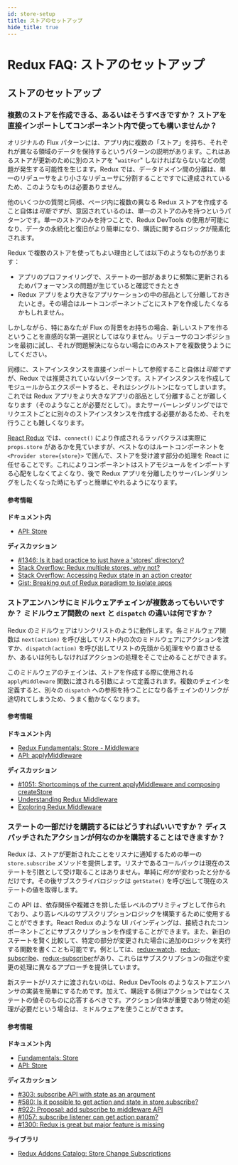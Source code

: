 ```yaml
---
id: store-setup
title: ストアのセットアップ
hide_title: true
---
```


# Redux FAQ: ストアのセットアップ

<!--
## Table of Contents

- [Redux FAQ: Store Setup](#redux-faq-store-setup)
  - [Table of Contents](#table-of-contents)
  - [Store Setup](#store-setup)
    - [Can or should I create multiple stores? Can I import my store directly, and use it in components myself?](#can-or-should-i-create-multiple-stores-can-i-import-my-store-directly-and-use-it-in-components-myself)
      - [Further information](#further-information)
    - [Is it OK to have more than one middleware chain in my store enhancer? What is the difference between `next` and `dispatch` in a middleware function?](#is-it-ok-to-have-more-than-one-middleware-chain-in-my-store-enhancer-what-is-the-difference-between-next-and-dispatch-in-a-middleware-function)
      - [Further information](#further-information-1)
    - [How do I subscribe to only a portion of the state? Can I get the dispatched action as part of the subscription?](#how-do-i-subscribe-to-only-a-portion-of-the-state-can-i-get-the-dispatched-action-as-part-of-the-subscription)
      - [Further information](#further-information-2)
-->

## ストアのセットアップ

### 複数のストアを作成できる、あるいはそうすべきですか？ ストアを直接インポートしてコンポーネント内で使っても構いませんか？

オリジナルの Flux パターンには、アプリ内に複数の「ストア」を持ち、それぞれが異なる領域のデータを保持するというパターンの説明があります。これはあるストアが更新のために別のストアを "`waitFor`" しなければならないなどの問題が発生する可能性を生じます。Redux では、データドメイン間の分離は、単一のリデューサをより小さなリデューサに分割することですでに達成されているため、このようなものは必要ありません。

他のいくつかの質問と同様、ページ内に複数の異なる Redux ストアを作成すること自体は*可能です*が、意図されているのは、単一のストアのみを持つというパターンです。単一のストアのみを持つことで、Redux DevTools の使用が可能になり、データの永続化と復旧がより簡単になり、購読に関するロジックが簡素化されます。

Redux で複数のストアを使ってもよい理由としては以下のようなものがあります：

- アプリのプロファイリングで、ステートの一部があまりに頻繁に更新されるためパフォーマンスの問題が生じていると確認できたとき
- Redux アプリをより大きなアプリケーションの中の部品として分離しておきたいとき。その場合はルートコンポーネントごとにストアを作成したくなるかもしれません。

しかしながら、特にあなたが Flux の背景をお持ちの場合、新しいストアを作るということを直感的な第一選択としてはなりません。リデューサのコンポジションを最初に試し、それが問題解決にならない場合にのみストアを複数使うようにしてください。

同様に、ストアインスタンスを直接インポートして参照すること自体は*可能です*が、Redux では推奨されていないパターンです。ストアインスタンスを作成してモジュールからエクスポートすると、それはシングルトンになってしまいます。これでは Redux アプリをより大きなアプリの部品として分離することが難しくなります（そのようなことが必要だとして）。またサーバーレンダリングではでリクエストごとに別々のストアインスタンスを作成する必要があるため、それを行うことも難しくなります。

[React Redux](https://github.com/reduxjs/react-redux) では、`connect()` により作成されるラッパクラスは実際に `props.store` があるかを見ていますが、ベストなのはルートコンポーネントを `<Provider store={store}>` で囲んで、ストアを受け渡す部分の処理を React に任せることです。これによりコンポーネントはストアモジュールをインポートする心配をしなくてよくなり、後で Redux アプリを分離したりサーバレンダリングをしたくなった時にもずっと簡単にやれるようになります。

#### 参考情報

**ドキュメント内**

- [API: Store](../api/Store.md)

**ディスカッション**

- [#1346: Is it bad practice to just have a 'stores' directory?](https://github.com/reduxjs/redux/issues/1436)
- [Stack Overflow: Redux multiple stores, why not?](http://stackoverflow.com/questions/33619775/redux-multiple-stores-why-not)
- [Stack Overflow: Accessing Redux state in an action creator](http://stackoverflow.com/questions/35667249/accessing-redux-state-in-an-action-creator)
- [Gist: Breaking out of Redux paradigm to isolate apps](https://gist.github.com/gaearon/eeee2f619620ab7b55673a4ee2bf8400)

### ストアエンハンサにミドルウェアチェインが複数あってもいいですか？ ミドルウェア関数の `next` と `dispatch` の違いは何ですか？

Redux のミドルウェアはリンクリストのように動作します。各ミドルウェア関数は `next(action)` を呼び出してリスト内の次のミドルウェアにアクションを渡すか、`dispatch(action)` を呼び出してリストの先頭から処理をやり直させるか、あるいは何もしなければアクションの処理をそこで止めることができます。

このミドルウェアのチェインは、ストアを作成する際に使用される `applyMiddleware` 関数に渡される引数によって定義されます。複数のチェインを定義すると、別々の `dispatch` への参照を持つことになり各チェインのリンクが途切れてしまうため、うまく動かなくなります。

#### 参考情報

**ドキュメント内**

- [Redux Fundamentals: Store - Middleware](../tutorials/fundamentals/part-4-store.md#middleware)
- [API: applyMiddleware](../api/applyMiddleware.md)

**ディスカッション**

- [#1051: Shortcomings of the current applyMiddleware and composing createStore](https://github.com/reduxjs/redux/issues/1051)
- [Understanding Redux Middleware](https://medium.com/@meagle/understanding-87566abcfb7a)
- [Exploring Redux Middleware](http://blog.krawaller.se/posts/exploring-redux-middleware/)

### ステートの一部だけを購読するにはどうすればいいですか？ ディスパッチされたアクションが何なのかを購読することはできますか？

Redux は、ストアが更新されたことをリスナに通知するための単一の `store.subscribe` メソッドを提供します。リスナであるコールバックは現在のステートを引数として受け取ることはありません。単純に*何か*が変わったと分かるだけです。その後サブスクライバロジックは `getState()` を呼び出して現在のステートの値を取得します。

この API は、依存関係や複雑さを排した低レベルのプリミティブとして作られており、より高レベルのサブスクリプションロジックを構築するために使用することができます。React Redux のような UI バインディングは、接続されたコンポーネントごとにサブスクリプションを作成することができます。また、新旧のステートを賢く比較して、特定の部分が変更された場合に追加のロジックを実行する関数を書くことも可能です。例としては、[redux-watch](https://github.com/jprichardson/redux-watch)、[redux-subscribe](https://github.com/ashaffer/redux-subscribe)、[redux-subscriber](https://github.com/ivantsov/redux-subscriber)があり、これらはサブスクリプションの指定や変更の処理に異なるアプローチを提供しています。

新ステートがリスナに渡されないのは、Redux DevTools のようなストアエンハンサの実装を簡単にするためです。加えて、購読する側はアクションではなくステートの値そのものに応答するべきです。アクション自体が重要であり特定の処理が必要だという場合は、ミドルウェアを使うことができます。

#### 参考情報

**ドキュメント内**

- [Fundamentals: Store](../tutorials/fundamentals/part-4-store.md)
- [API: Store](../api/Store.md)

**ディスカッション**

- [#303: subscribe API with state as an argument](https://github.com/reduxjs/redux/issues/303)
- [#580: Is it possible to get action and state in store.subscribe?](https://github.com/reduxjs/redux/issues/580)
- [#922: Proposal: add subscribe to middleware API](https://github.com/reduxjs/redux/issues/922)
- [#1057: subscribe listener can get action param?](https://github.com/reduxjs/redux/issues/1057)
- [#1300: Redux is great but major feature is missing](https://github.com/reduxjs/redux/issues/1300)

**ライブラリ**

- [Redux Addons Catalog: Store Change Subscriptions](https://github.com/markerikson/redux-ecosystem-links/blob/master/store.md#store-change-subscriptions)
